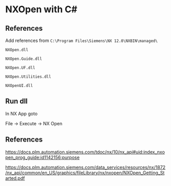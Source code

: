 # NXOpen with C#

## References
Add references from 
`C:\Program Files\Siemens\NX 12.0\NXBIN\managed\`

`NXOpen.dll`

`NXOpen.Guide.dll`

`NXOpen.UF.dll`

`NXOpen.Utilities.dll`

`NXOpenUI.dll`

## Run dll

In NX App goto

File -> Execute -> NX Open 


## References

https://docs.plm.automation.siemens.com/tdoc/nx/10/nx_api#uid:index_nxopen_prog_guide:id1142156:purpose

https://docs.plm.automation.siemens.com/data_services/resources/nx/1872/nx_api/common/en_US/graphics/fileLibrary/nx/nxopen/NXOpen_Getting_Started.pdf
